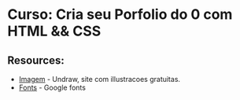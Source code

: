 # Curso: Cria seu Porfolio do 0 com HTML && CSS

## Resources:
* [Imagem](https://undraw.co/illustrations) - Undraw, site com illustracoes gratuitas.
* [Fonts](https://fonts.google.com/) - Google fonts
